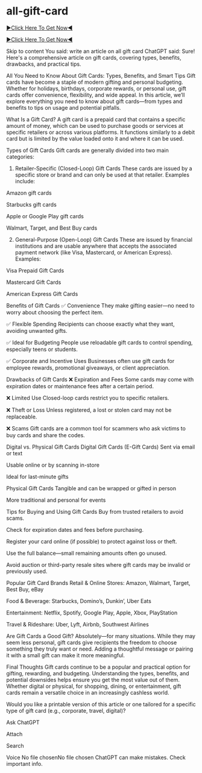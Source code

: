 # all-gift-card

[▶️Click Here To Get Now◀️](https://offers.adzyo.shop/)

[▶️Click Here To Get Now◀️](https://offers.adzyo.shop/)

Skip to content
You said:
write an article on all gift  card
ChatGPT said:
Sure! Here's a comprehensive article on gift cards, covering types, benefits, drawbacks, and practical tips.

All You Need to Know About Gift Cards: Types, Benefits, and Smart Tips
Gift cards have become a staple of modern gifting and personal budgeting. Whether for holidays, birthdays, corporate rewards, or personal use, gift cards offer convenience, flexibility, and wide appeal. In this article, we’ll explore everything you need to know about gift cards—from types and benefits to tips on usage and potential pitfalls.

What Is a Gift Card?
A gift card is a prepaid card that contains a specific amount of money, which can be used to purchase goods or services at specific retailers or across various platforms. It functions similarly to a debit card but is limited by the value loaded onto it and where it can be used.

Types of Gift Cards
Gift cards are generally divided into two main categories:

1. Retailer-Specific (Closed-Loop) Gift Cards
These cards are issued by a specific store or brand and can only be used at that retailer. Examples include:

Amazon gift cards

Starbucks gift cards

Apple or Google Play gift cards

Walmart, Target, and Best Buy cards

2. General-Purpose (Open-Loop) Gift Cards
These are issued by financial institutions and are usable anywhere that accepts the associated payment network (like Visa, Mastercard, or American Express). Examples:

Visa Prepaid Gift Cards

Mastercard Gift Cards

American Express Gift Cards

Benefits of Gift Cards
✅ Convenience
They make gifting easier—no need to worry about choosing the perfect item.

✅ Flexible Spending
Recipients can choose exactly what they want, avoiding unwanted gifts.

✅ Ideal for Budgeting
People use reloadable gift cards to control spending, especially teens or students.

✅ Corporate and Incentive Uses
Businesses often use gift cards for employee rewards, promotional giveaways, or client appreciation.

Drawbacks of Gift Cards
❌ Expiration and Fees
Some cards may come with expiration dates or maintenance fees after a certain period.

❌ Limited Use
Closed-loop cards restrict you to specific retailers.

❌ Theft or Loss
Unless registered, a lost or stolen card may not be replaceable.

❌ Scams
Gift cards are a common tool for scammers who ask victims to buy cards and share the codes.

Digital vs. Physical Gift Cards
Digital Gift Cards (E-Gift Cards)
Sent via email or text

Usable online or by scanning in-store

Ideal for last-minute gifts

Physical Gift Cards
Tangible and can be wrapped or gifted in person

More traditional and personal for events

Tips for Buying and Using Gift Cards
Buy from trusted retailers to avoid scams.

Check for expiration dates and fees before purchasing.

Register your card online (if possible) to protect against loss or theft.

Use the full balance—small remaining amounts often go unused.

Avoid auction or third-party resale sites where gift cards may be invalid or previously used.

Popular Gift Card Brands
Retail & Online Stores: Amazon, Walmart, Target, Best Buy, eBay

Food & Beverage: Starbucks, Domino’s, Dunkin’, Uber Eats

Entertainment: Netflix, Spotify, Google Play, Apple, Xbox, PlayStation

Travel & Rideshare: Uber, Lyft, Airbnb, Southwest Airlines

Are Gift Cards a Good Gift?
Absolutely—for many situations. While they may seem less personal, gift cards give recipients the freedom to choose something they truly want or need. Adding a thoughtful message or pairing it with a small gift can make it more meaningful.

Final Thoughts
Gift cards continue to be a popular and practical option for gifting, rewarding, and budgeting. Understanding the types, benefits, and potential downsides helps ensure you get the most value out of them. Whether digital or physical, for shopping, dining, or entertainment, gift cards remain a versatile choice in an increasingly cashless world.

Would you like a printable version of this article or one tailored for a specific type of gift card (e.g., corporate, travel, digital)?


Ask ChatGPT



Attach

Search

Voice
No file chosenNo file chosen
ChatGPT can make mistakes. Check important info.
